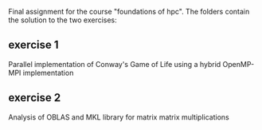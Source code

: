 Final assignment for the course "foundations of hpc". The folders contain the solution to the two exercises:

## exercise 1
Parallel implementation of Conway's Game of Life using a hybrid OpenMP-MPI implementation

## exercise 2
Analysis of OBLAS and MKL library for matrix matrix multiplications
